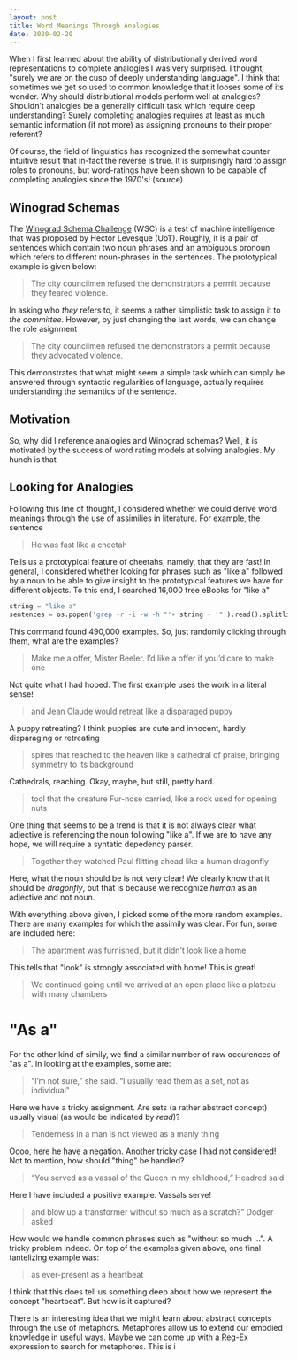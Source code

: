 ```yaml
---
layout: post
title: Word Meanings Through Analogies
date: 2020-02-20
---
```

When I first learned about the ability of distributionally derived word representations to complete analogies I was very surprised. I thought, "surely we are on the cusp of deeply understanding language". I think that sometimes we get so used to common knowledge that it looses some of its wonder. Why should distributional models perform well at analogies? Shouldn't analogies be a generally difficult task which require deep understanding? Surely completing analogies requires at least as much semantic information (if not more) as assigning pronouns to their proper referent?

Of course, the field of linguistics has recognized the somewhat counter intuitive result that in-fact the reverse is true. It is surprisingly hard to assign roles to pronouns, but word-ratings have been shown to be capable of completing analogies since the 1970's! (source)

## Winograd Schemas

The [Winograd Schema Challenge](https://en.wikipedia.org/wiki/Winograd_Schema_Challenge) (WSC) is a test of machine intelligence that was proposed by Hector Levesque (UoT). Roughly, it is a pair of sentences which contain two noun phrases and an ambiguous pronoun which refers to different noun-phrases in the sentences. The prototypical example is given below:

> The city councilmen refused the demonstrators a permit because they feared violence.
 
In asking who *they* refers to, it seems a rather simplistic task to assign it to *the committee*. However, by just changing the last words, we can change the role asignment

> The city councilmen refused the demonstrators a permit because they advocated violence.

This demonstrates that what might seem a simple task which can simply be answered through syntactic regularities of language, actually requires understanding the semantics of the sentence.

## Motivation

So, why did I reference analogies and Winograd schemas? Well, it is motivated by the success of word rating models at solving analogies. My hunch is that 

## Looking for Analogies
Following this line of thought, I considered whether we could derive word meanings through the use of assimilies in literature. For example, the sentence

> He was fast like a cheetah
 
Tells us a prototypical feature of cheetahs; namely, that they are fast! In general, I considered whether looking for phrases such as "like a" followed by a noun to be able to give insight to the prototypical features we have for different objects. To this end, I searched 16,000 free eBooks for "like a"

```python
string = "like a"
sentences = os.popen('grep -r -i -w -h "'+ string + '"').read().splitlines()
```
 
This command found 490,000 examples. So, just randomly clicking through them, what are the examples?

> Make me a offer, Mister Beeler. I’d like a offer if you’d care to make one

Not quite what I had hoped. The first example uses the work in a literal sense!

> and Jean Claude would retreat like a disparaged puppy

A puppy retreating? I think puppies are cute and innocent, hardly disparaging or retreating

> spires that reached to the heaven like a cathedral of praise, bringing symmetry to its background

Cathedrals, reaching. Okay, maybe, but still, pretty hard.

> tool that the creature Fur-nose carried, like a rock used for opening nuts

 One thing that seems to be a trend is that it is not always clear what adjective is referencing the noun following "like a". If we are to have any hope, we will require a syntatic depedency parser.

> Together they watched Paul flitting ahead like a human dragonfly

Here, what the noun should be is not very clear! We clearly know that it should be *dragonfly*, but that is because we recognize *human* as an adjective and not noun.

With everything above given, I picked some of the more random examples. There are many examples for which the assimily was clear. For fun, some are included here:

>  The apartment was furnished, but it didn't look like a home

This tells that "look" is strongly associated with home! This is great!

> We continued going until we arrived at an open place like a plateau with many chambers

# "As a"

For the other kind of simily, we find a similar number of raw occurences of "as a". In looking at the examples, some are:

> “I’m not sure,” she said. “I usually read them as a set, not as individual"

Here we have a tricky assignment. Are sets (a rather abstract concept) usually visual (as would be indicated by *read*)?

> Tenderness in a man is not viewed as a manly thing

Oooo, here he have a negation. Another tricky case I had not considered! Not to mention, how should "thing" be handled?

> “You served as a vassal of the Queen in my childhood,” Headred said

Here I have included a positive example. Vassals serve!

> and blow up a transformer without so much as a scratch?” Dodger asked 

How would we handle common phrases such as "without so much ...". A tricky problem indeed. On top of the examples given above, one final tantelizing example was:

> as ever-present as a heartbeat

I think that this does tell us something deep about how we represent the concept "heartbeat". But how is it captured?



There is an interesting idea that we might learn about abstract concepts through the use of metaphors. Metaphores allow us to extend our embdied knowledge in useful ways. Maybe we can come up with a Reg-Ex expression to search for metaphores. This is i